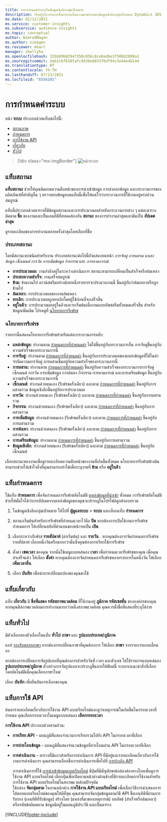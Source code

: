 ```yaml
---
title: การกำหนดค่าระบบในข้อมูลเชิงลึกกลุ่มเป้าหมาย
description: เรียนรู้เกี่ยวกับการตั้งค่าระบบในความสามารถของข้อมูลเชิงลึกกลุ่มเป้าหมาย Dynamics 365 Customer Insights
ms.date: 02/12/2021
ms.service: customer-insights
ms.subservice: audience-insights
ms.topic: conceptual
author: NimrodMagen
ms.author: nimagen
ms.reviewer: mhart
manager: shellyha
ms.openlocfilehash: 32bb89b02947350c056c8ce8adbe37500d2099a1
ms.sourcegitcommit: dab2cbf818fafc9436e685376df94c5e44e4b144
ms.translationtype: HT
ms.contentlocale: th-TH
ms.lasthandoff: 07/13/2021
ms.locfileid: "6556101"
---
```

# <a name="system-configuration"></a>การกำหนดค่าระบบ

หน้า **ระบบ** ประกอบด้วยแท็บต่อไปนี้:
- [สถานภาพ](#status-tab)
- [กำหนดการ](#schedule-tab)
- [การใช้งาน API](#api-usage-tab)
- [เกี่ยวกับ](#about-tab)
- [ทั่วไป](#general-tab)

> [!div class="mx-imgBorder"]
> ![หน้าระบบ](media/system-tabs.png "หน้าระบบ")

## <a name="status-tab"></a>แท็บสถานะ

**แท็บสถานะ** ช่วยให้คุณติดตามความคืบหน้าของการนำเข้าข้อมูล การส่งออกข้อมูล และกระบวนการของผลิตภัณฑ์ที่สำคัญอื่น ๆ ตรวจสอบข้อมูลบนแท็บนี้เพื่อให้แน่ใจว่ากระบวนการที่ใช้งานอยู่ครบถ้วนสมบูรณ์

แท็บนี้ประกอบด้วยตารางที่มีข้อมูลสถานะและการประมวลผลสำหรับกระบวนการต่าง ๆ แต่ละตารางติดตาม **ชื่อ** ของงานและเป็นเอนทิตีที่สอดคล้องกัน **สถานะ** ของการทำงานล่าสุดและมันเป็น **อัปเดตล่าสุด**

ดูรายละเอียดของการทำงานหลายครั้งล่าสุดโดยเลือกที่ชื่อ

### <a name="status-types"></a>ประเภทสถานะ

โดยมีสถานะหกชนิดสำหรับงาน ประเภทสถานะต่อไปนี้ยังแสดงบนหน้า *การจับคู่* *การผสาน* *แหล่งข้อมูล* *เซ็กเมนต์* *การวัด* *การเพิ่มข้อมูล* *กิจกรรม* และ *การคาดการณ์*:

- **การประมวลผล:** งานกำลังอยู่ในระหว่างดำเนินการ สถานะสามารถเปลี่ยนเป็นสำเร็จหรือล้มเหลว
- **ประสบความสำเร็จ:** งานเสร็จสมบูรณ์
- **ข้าม:** ข้ามงานไป ดาวน์สตรีมอย่างน้อยหนึ่งรายการจะประมวลงานนี้ ขึ้นอยู่กับว่าล้มเหลวหรือถูกข้ามไป
- **ล้มเหลว:** การประมวลผลของงานล้มเหลว
- **ยกเลิก:** การประมวลผลถูกยกเลิกโดยผู้ใช้ก่อนที่จะเสร็จสิ้น
- **อยู่ในคิว:** การประมวลผลอยู่ในคิวและจะเริ่มต้นเมื่องานแบบอัพสตรีมทั้งหมดเสร็จสิ้น สำหรับข้อมูลเพิ่มเติม โปรดดูที่ [นโยบายการรีเฟรช](#refresh-policies)

### <a name="refresh-policies"></a>นโยบายการรีเฟรช

รายการนี้แสดงนโยบายการรีเฟรชสำหรับแต่ละกระบวนการหลัก:

- **แหล่งข้อมูล:** ทำงานตาม [กำหนดการที่กำหนดค่า](#schedule-tab) ไม่ได้ขึ้นอยู่กับกระบวนการอื่น การจับคู่ขึ้นอยู่กับความสำเร็จของกระบวนการนี้
- **การจับคู่:** ทำงานตาม [กำหนดการที่กำหนดค่า](#schedule-tab) ขึ้นอยู่กับการประมวลผลของแหล่งข้อมูลที่ใช้ในคำจำกัดความการจับคู่ การผสานขึ้นอยู่กับความสำเร็จของกระบวนการนี้
- **การผสาน:** ทำงานตาม [กำหนดการที่กำหนดค่า](#schedule-tab) ขึ้นอยู่กับความสำเร็จของกระบวนการการจับคู่ เซ็กเมนต์ การวัด การเพิ่มข้อมูล การค้นหา กิจกรรม การคาดการณ์ และการเตรียมข้อมูล ขึ้นอยู่กับความสำเร็จของกระบวนการนี้
- **เซ็กเมนต์**: ทำงานด้วยตนเอง (รีเฟรชครั้งเดียว) และตาม [กำหนดการที่กำหนดค่า](#schedule-tab) ขึ้นอยู่กับการผสานรวม ข้อมูลเชิงลึกขึ้นอยู่กับการประมวลผล
- **การวัด**: ทำงานด้วยตนเอง (รีเฟรชครั้งเดียว) และตาม [กำหนดการที่กำหนดค่า](#schedule-tab) ขึ้นอยู่กับการผสานรวม
- **กิจกรรม**: ทำงานด้วยตนเอง (รีเฟรชครั้งเดียว) และตาม [กำหนดการที่กำหนดค่า](#schedule-tab) ขึ้นอยู่กับการผสานรวม
- **การเพิ่มข้อมูล**: ทำงานด้วยตนเอง (รีเฟรชครั้งเดียว) และตาม [กำหนดการที่กำหนดค่า](#schedule-tab) ขึ้นอยู่กับการผสานรวม
- **การค้นหา**: ทำงานด้วยตนเอง (รีเฟรชครั้งเดียว) และตาม [กำหนดการที่กำหนดค่า](#schedule-tab) ขึ้นอยู่กับการผสานรวม
- **การเตรียมข้อมูล:** ทำงานตาม [กำหนดการที่กำหนดค่า](#schedule-tab) ขึ้นอยู่กับการผสานรวม
- **ข้อมูลเชิงลึก**: ทำงานด้วยตนเอง (รีเฟรชครั้งเดียว) และตาม [กำหนดการที่กำหนดค่า](#schedule-tab) ขึ้นอยู่กับเซ็กเมนต์

เลือกสถานะของงานเพื่อดูรายละเอียดความคืบหน้าของงานที่เกิดขึ้นทั้งหมด นโยบายการรีเฟรชข้างต้นสามารถช่วยให้เข้าใจสิ่งที่คุณสามารถทำได้เพื่อระบุงานที่ **ข้าม** หรือ **อยู่ในคิว**

## <a name="schedule-tab"></a>แท็บกำหนดการ

ใช้แท็บ **กำหนดการ** เพื่อจัดกำหนดการรีเฟรชอัตโนมัติ [แหล่งข้อมูลที่นำเข้า](data-sources.md) ทั้งหมด การรีเฟรชอัตโนมัติช่วยให้มั่นใจได้ว่าการอัปเดตจากแหล่งข้อมูลของคุณจะปรากฏในโปรไฟล์ลูกค้าแบบรวม

1. ในข้อมูลเชิงลึกกลุ่มเป้าหมาย ให้ไปที่ **ผู้ดูแลระบบ** > **ระบบ** และเลือกแท็บ **กำหนดการ**

2. สถานะเริ่มต้นสำหรับการรีเฟรชที่กำหนดเวลาไว้คือ **ปิด** หากต้องการเปิดใช้งานการรีเฟรชกำหนดการ ให้เปลี่ยนสลับที่ด้านบนของหน้าจอเป็น **เปิด**.

3. เลือกระหว่างรีเฟรช **รายสัปดาห์** (ค่าเริ่มต้น) และ **รายวัน** . หากคุณต้องการจัดกำหนดการรีเฟรชรายสัปดาห์ เลือกหนึ่งวันหรือมากกว่านั้นซึ่งคุณต้องการเรียกใช้การรีเฟรช

4. ตั้งค่า **เขตเวลา** ของคุณ จากนั้นใช้เมนูแบบหล่นลง **เวลา** เพื่อกำหนดเวลารีเฟรชของคุณ เมื่อคุณทำเสร็จแล้ว ให้เลือก **ตั้งค่า** หากคุณต้องการจัดกำหนดการรีเฟรชหลายรายการในหนึ่งวัน ให้เลือก **เพิ่มเวลาอื่น**.

5. เลือก **บันทึก** เพื่อนำการเปลี่ยนแปลงของคุณมาใช้

## <a name="about-tab"></a>แท็บเกี่ยวกับ

แท็บ **เกี่ยวกับ** มี **ชื่อที่แสดง** **รหัสสภาพแวดล้อม** ที่ใช้งานอยู่ **ภูมิภาค** **รหัสเซสชั่น** ขององค์กรของคุณ หากคุณมีสภาพแวดล้อมการทำงานมากกว่าหนึ่งสภาพแวดล้อม คุณควรตั้งชื่อที่แสดงที่ระบุได้ง่าย

## <a name="general-tab"></a>แท็บทั่วไป

มีตัวเลือกสองตัวเลือกในแท็บ **ทั่วไป** **ภาษา** และ **รูปแบบประเทศ/ภูมิภาค**

แอป [รองรับหลายภาษา](supported-languages.md) หากต้องการเปลี่ยนภาษาที่คุณต้องการ ให้เลือก **ภาษา** จากรายการแบบเลื่อนลง

หากต้องการเปลี่ยนการจัดรูปแบบที่คุณต้องการสำหรับวันที่ เวลา และตัวเลข ให้ใช้รายการแบบหล่นลง **รูปแบบประเทศ/ภูมิภาค** ตัวอย่างการจัดรูปแบบจะปรากฏขึ้นภายใต้ฟิลด์นี้ ระบบจะแนะนำสิ่งที่เลือกโดยอัตโนมัติเมื่อคุณเลือกภาษาใหม่

เลือก **บันทึก** เพื่อยืนยันการเลือกของคุณ

## <a name="api-usage-tab"></a>แท็บการใช้ API

ค้นหารายละเอียดเกี่ยวกับการใช้งาน API แบบเรียลไทม์และดูว่าเหตุการณ์ใดเกิดขึ้นในกรอบเวลาที่กำหนด คุณเลือกกรอบเวลาในเมนูแบบหล่นลง **เลือกกรอบเวลา** 

**การใช้งาน API** ประกอบด้วยสามส่วน: 
- **การเรียก API** - แผนภูมิที่แสดงจำนวนการเรียกรวมไปยัง API ในกรอบเวลาที่เลือก

- **การถ่ายโอนข้อมูล** - แผนภูมิที่แสดงจำนวนข้อมูลที่ถ่ายโอนผ่าน API ในกรอบเวลาที่เลือก

-  **การดำเนินงาน** - ตารางที่มีแถวสำหรับการดำเนินการ API ที่มีอยู่และรายละเอียดเกี่ยวกับการใช้งานการดำเนินการ คุณสามารถเลือกชื่อการดำเนินการเพื่อไปที่ [การอ้างอิง API](https://developer.ci.ai.dynamics.com/api-details#api=CustomerInsights&operation=Get-all-instances)

   การดำเนินการที่ใช้ [การนำเข้าข้อมูลแบบเรียลไทม์](real-time-data-ingestion.md) มีปุ่มที่มีสัญลักษณ์กล้องส่องทางไกลเพื่อดูการใช้งาน API แบบเรียลไทม์ เลือกปุ่มเพื่อเปิดบานหน้าต่างด้านข้างที่มีรายละเอียดการใช้งานสำหรับการใช้งาน API แบบเรียลไทม์ในสภาพแวดล้อมปัจจุบัน   
   ใช้กล่อง **จัดกลุ่มตาม** ในบานหน้าต่าง **การใช้งาน API แบบเรียลไทม์** เพื่อเลือกวิธีการนำเสนอการโต้ตอบแบบเรียลไทม์ของคุณให้ดีที่สุด คุณสามารถจัดกลุ่มข้อมูลตามวิธี API ชื่อเอนทิตีที่ผ่านการรับรอง (เอนทิตีที่รับข้อมูล) สร้างโดย (แหล่งที่มาของเหตุการณ์) ผลลัพธ์ (สำเร็จหรือล้มเหลว) หรือรหัสข้อผิดพลาด ข้อมูลมีอยู่ในแผนภูมิประวัติ และเป็นตาราง


[!INCLUDE[footer-include](../includes/footer-banner.md)]